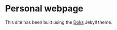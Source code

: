 # Personal webpage

This site has been built using the [Doks](https://jekyllthemes.io/theme/doks-documentation-jekyll-theme) Jekyll theme.

